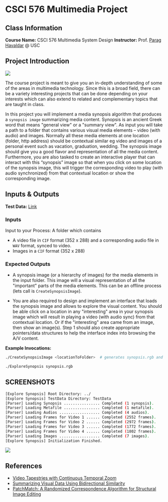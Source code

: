# CSCI 576 Multimedia Project

## Class Information

**Course Name:** CSCI 576 Multimedia System Design
**Instructor:** Prof. [Parag Havaldar](https://viterbi.usc.edu/directory/faculty/Havaldar/Parag) @ USC

## Project Introduction

![](https://bloggg-1254259681.cos.na-siliconvalley.myqcloud.com/lbika.jpg)

The course project is meant to give you an in-depth understanding of some of the areas in multimedia technology. Since this is a broad field, there can be a variety interesting projects that can be done depending on your interests which can also extend to related and complementary topics that are taught in class.

In this project you will implement a media synopsis algorithm that produces a `synopsis image` summarizing media content. Synopsis is an ancient Greek word that means "general view" or a "summary view". As input you will take a path to a folder that contains various visual media elements – video (with audio) and images. Normally all these media elements at one location (folder, http address) should be contextual similar eg video and images of a personal event such as vacation, graduation, wedding. The synopsis image should give you a good flavor and representation of all the media content. Furthermore, you are also tasked to create an interactive player that can interact with this “synopsis” image so that when you click on some location of the synopsis image, this will trigger the corresponding video to play (with audio synchronized) from that contextual location or show the corresponding image.

## Inputs & Outputs

**Test Data:** [Link](https://drive.google.com/open?id=1OXCDmBHahdG0k7VBfTQ2PRTmHMHfoxmG)

### Inputs

Input to your Process: A folder which contains

- A video file in `CIF` format (352 x 288) and a corresponding audio file in `WAV`
format, synced to video.
- Images in a `CIF` format (352 x 288)

### Expected Outputs

- A synopsis image (or a hierarchy of images) for the media elements in the
input folder. This image will a visual representation of all the "important" parts of the media elements. This can be an offline process (lets call is `CreateSynopsisImage`).

- You are also required to design and implement an interface that loads the synopsis image and allows to explore the visual content. You should be able click on a location in any "interesting" area in your synopsis image which will result in playing a video (with audio sync) from that contextual location. Or if the "interesting" area came from an image, then show an image(s). Step 1 should also create appropriate pointers/data structures to help the interface index into browsing the A/V content.

**Example Invocations:**

```sh
./CreateSynopsisImage <locationToFolder>  # generates synopsis.rgb and synopsis.metafile
```

```sh
./ExploreSynopsis synopsis.rgb
```

## SCREENSHOTS

```sh
[Explore Synopsis] Root Directory: ../
[Explore Synopsis] TestData Directory: TestData
[Parser] Loading Synopsis ................ Completed (1 synopsis).
[Parser] Loading Metafile ................ Completed (1 metafile).
[Parser] Loading Audios .................. Completed (4 audios).
[Parser] Loading Frames for Video 1 ...... Completed (2552 frames).
[Parser] Loading Frames for Video 2 ...... Completed (2972 frames).
[Parser] Loading Frames for Video 3 ...... Completed (1772 frames).
[Parser] Loading Frames for Video 4 ...... Completed (1802 frames).
[Parser] Loading Images .................. Completed (7 images).
[Explore Synopsis] Initialization Finished.
```

![](https://bloggg-1254259681.cos.na-siliconvalley.myqcloud.com/9e6im.png)


## References

- [Video Tapestries with Continuous Temporal Zoom](http://www.cs.princeton.edu/gfx/pubs/Barnes_2010_VTW/index.php)
- [Summarizing Visual Data Using Bidirectional Similarity](http://www.wisdom.weizmann.ac.il/~vision/VisualSummary.html)
- [PatchMatch: A Randomized Correspondence Algorithm for Structural Image Editing](https://gfx.cs.princeton.edu/pubs/Barnes_2009_PAR/index.php)